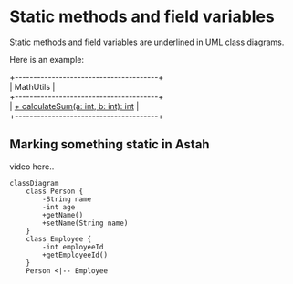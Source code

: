 # Static methods and field variables

Static methods and field variables are underlined in UML class diagrams.

Here is an example:

+---------------------------------------+\
|               MathUtils               |\
+---------------------------------------+\
| <u>+ calculateSum(a: int, b: int): int</u>   |\
+---------------------------------------+

## Marking something static in Astah

video here..

```mermaid
classDiagram
    class Person {
        -String name
        -int age
        +getName()
        +setName(String name)
    }
    class Employee {
        -int employeeId
        +getEmployeeId()
    }
    Person <|-- Employee
```